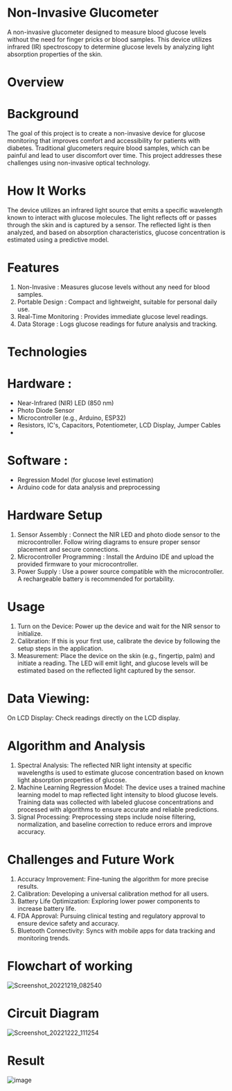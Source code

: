 # Non-Invasive Glucometer

A non-invasive glucometer designed to measure blood glucose levels without the need for finger pricks or blood samples. This device utilizes infrared (IR) spectroscopy to determine glucose levels by analyzing light absorption properties of the skin. 

# Overview

# Background
The goal of this project is to create a non-invasive device for glucose monitoring that improves comfort and accessibility for patients with diabetes. Traditional glucometers require blood samples, which can be painful and lead to user discomfort over time. This project addresses these challenges using non-invasive optical technology.

# How It Works
The device utilizes an infrared light source that emits a specific wavelength known to interact with glucose molecules. The light reflects off or passes through the skin and is captured by a sensor. The reflected light is then analyzed, and based on absorption characteristics, glucose concentration is estimated using a predictive model.

# Features

1. Non-Invasive : Measures glucose levels without any need for blood samples.
2. Portable Design : Compact and lightweight, suitable for personal daily use.
3. Real-Time Monitoring : Provides immediate glucose level readings.
4. Data Storage : Logs glucose readings for future analysis and tracking.

# Technologies

# Hardware : 
  - Near-Infrared (NIR) LED (850 nm)
  - Photo Diode Sensor
  - Microcontroller (e.g., Arduino, ESP32)
  - Resistors, IC's, Capacitors, Potentiometer, LCD Display, Jumper Cables
  - 
# Software :
  - Regression Model (for glucose level estimation)
  - Arduino code for data analysis and preprocessing

# Hardware Setup

1. Sensor Assembly : Connect the NIR LED and photo diode sensor to the microcontroller. Follow wiring diagrams to ensure proper sensor placement and secure connections.
2. Microcontroller Programming : Install the Arduino IDE and upload the provided firmware to your microcontroller.
3. Power Supply : Use a power source compatible with the microcontroller. A rechargeable battery is recommended for portability.

# Usage
1. Turn on the Device: Power up the device and wait for the NIR sensor to initialize.
2. Calibration: If this is your first use, calibrate the device by following the setup steps in the application.
3. Measurement: Place the device on the skin (e.g., fingertip, palm) and initiate a reading. The LED will emit light, and glucose levels will be estimated based on the reflected light captured by the sensor.

# Data Viewing:
On LCD Display: Check readings directly on the LCD display.

# Algorithm and Analysis

1. Spectral Analysis: The reflected NIR light intensity at specific wavelengths is used to estimate glucose concentration based on known light absorption properties of glucose.
2. Machine Learning Regression Model: The device uses a trained machine learning model to map reflected light intensity to blood glucose levels. Training data was collected with labeled glucose concentrations and processed with algorithms to ensure accurate and reliable predictions.
3. Signal Processing: Preprocessing steps include noise filtering, normalization, and baseline correction to reduce errors and improve accuracy.

# Challenges and Future Work
1. Accuracy Improvement: Fine-tuning the algorithm for more precise results.
2. Calibration: Developing a universal calibration method for all users.
3. Battery Life Optimization: Exploring lower power components to increase battery life.
4. FDA Approval: Pursuing clinical testing and regulatory approval to ensure device safety and accuracy.
5. Bluetooth Connectivity: Syncs with mobile apps for data tracking and monitoring trends.

# Flowchart of working
![Screenshot_20221219_082540](https://github.com/user-attachments/assets/336d3856-99bc-4f39-8f3c-bada7daf68e9)

# Circuit Diagram
![Screenshot_20221222_111254](https://github.com/user-attachments/assets/d4242fe0-948c-41ef-93ae-78314b47f755)

# Result
![image](https://github.com/user-attachments/assets/0380b399-a9e9-4f7e-b530-bec173cc3b37)




   
